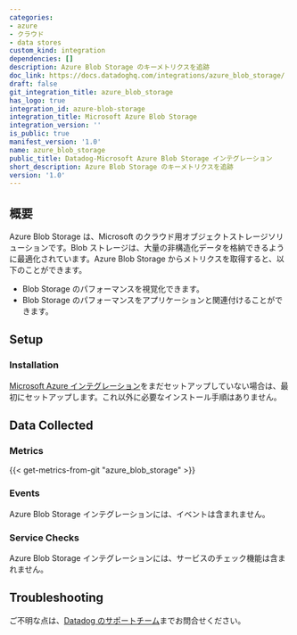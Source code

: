 ```yaml
---
categories:
- azure
- クラウド
- data stores
custom_kind: integration
dependencies: []
description: Azure Blob Storage のキーメトリクスを追跡
doc_link: https://docs.datadoghq.com/integrations/azure_blob_storage/
draft: false
git_integration_title: azure_blob_storage
has_logo: true
integration_id: azure-blob-storage
integration_title: Microsoft Azure Blob Storage
integration_version: ''
is_public: true
manifest_version: '1.0'
name: azure_blob_storage
public_title: Datadog-Microsoft Azure Blob Storage インテグレーション
short_description: Azure Blob Storage のキーメトリクスを追跡
version: '1.0'
---
```


<!--  SOURCED FROM https://github.com/DataDog/dogweb -->
## 概要

Azure Blob Storage は、Microsoft のクラウド用オブジェクトストレージソリューションです。Blob ストレージは、大量の非構造化データを格納できるように最適化されています。Azure Blob Storage からメトリクスを取得すると、以下のことができます。

- Blob Storage のパフォーマンスを視覚化できます。
- Blob Storage のパフォーマンスをアプリケーションと関連付けることができます。

## Setup

### Installation

[Microsoft Azure インテグレーション][1]をまだセットアップしていない場合は、最初にセットアップします。これ以外に必要なインストール手順はありません。

## Data Collected

### Metrics
{{< get-metrics-from-git "azure_blob_storage" >}}


### Events

Azure Blob Storage インテグレーションには、イベントは含まれません。

### Service Checks

Azure Blob Storage インテグレーションには、サービスのチェック機能は含まれません。

## Troubleshooting

ご不明な点は、[Datadog のサポートチーム][3]までお問合せください。

[1]: https://docs.datadoghq.com/ja/integrations/azure/
[2]: https://github.com/DataDog/dogweb/blob/prod/integration/azure_blob_storage/azure_blob_storage_metadata.csv
[3]: https://docs.datadoghq.com/ja/help/